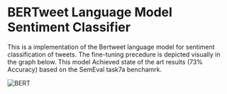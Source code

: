 # BERTweet Language Model Sentiment Classifier

This is a implementation of the Bertweet language model for sentiment classification of tweets. 
  The fine-tuning precedure is depicted visually in the graph below. 
  This model Achieved state of the art results (73% Accuracy) based on the SemEval task7a benchamrk. 

![BERT](https://github.com/i3ehdad/BERTweet-Classifier/blob/master/Figures/Figurex.jpg)
